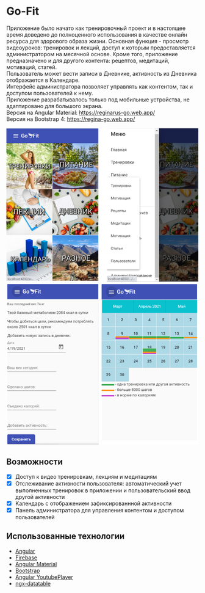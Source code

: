 # Go-Fit

Приложение было начато как тренировочный проект и в настоящее время доведено до полноценного использования в качестве онлайн ресурса для здорового образа жизни. Основная функция - просмотр видеоуроков: тренировок и лекций, доступ к которым предоставляется администратором на месячной основе. Кроме того, приложение предназначено и для другого контента: рецептов, медитаций, мотиваций, статей.<br>
Пользователь может вести записи в Дневнике, активность из Дневника отображается в Календаре.<br>
Интерфейс администратора позволяет управлять как контентом, так и доступом пользователей к нему.<br>
Приложение разрабатывалось только под мобильные устройства, не адаптировано для большого экрана.<br>
Версия на Angular Material: https://reginarus-go.web.app/ <br>
Версия на Bootstrap 4: https://regina-go.web.app/ <br>

![home_page](https://github.com/DiReon/go-fit/blob/master/Snapshoot_0.png)
![journal_calendar](https://github.com/DiReon/go-fit/blob/master/Snapshoot_1.png)
## Возможности

- [x] Доступ к видео тренировкам, лекциям и медитациям
- [x] Отслеживание активности пользователя: автоматический учет выполненных тренировок в приложении и пользовательский ввод другой активности
- [x] Календарь с отображением зафиксированнной активности
- [x] Панель администратора для управления контентом и доступом пользователей
## Использованные технологии

- [Angular](https://github.com/angular/angular-cli)
- [Firebase](https://firebase.google.com/)
- [Angular Material](https://material.angular.io/)
- [Bootstrap](https://getbootstrap.com/)
- [Angular YoutubePlayer](https://www.npmjs.com/package/@angular/youtube-player)
- [ngx-datatable](https://swimlane.github.io/ngx-datatable/)